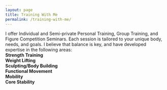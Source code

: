 ```yaml
---
layout: page
title: Training With Me
permalink: /training-with-me/
---
```


I offer Individual and Semi-private Personal Training, Group Training, and Figure Competition Seminars. Each session is tailored to your unique body, needs, and goals. I believe that balance is key, and have developed expertise in the following areas:  
**Strength Training**  
**Weight Lifting**  
**Sculpting/Body Building**  
**Functional Movement**  
**Mobility**  
**Core Stability**  
